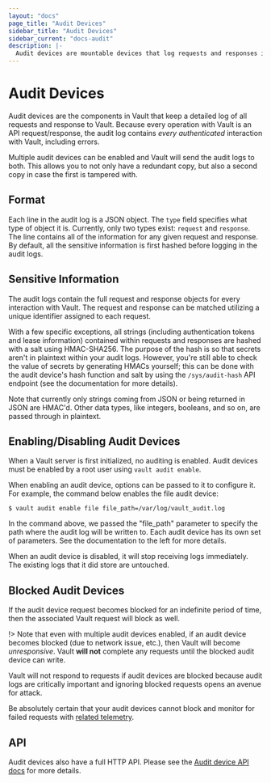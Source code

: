 ```yaml
---
layout: "docs"
page_title: "Audit Devices"
sidebar_title: "Audit Devices"
sidebar_current: "docs-audit"
description: |-
  Audit devices are mountable devices that log requests and responses in Vault.
---
```


# Audit Devices

Audit devices are the components in Vault that keep a detailed log of all
requests and response to Vault. Because every operation with Vault is an API
request/response, the audit log contains _every authenticated_ interaction with
Vault, including errors.

Multiple audit devices can be enabled and Vault will send the audit logs to
both. This allows you to not only have a redundant copy, but also a second copy
in case the first is tampered with.

## Format

Each line in the audit log is a JSON object. The `type` field specifies what
type of object it is. Currently, only two types exist: `request` and `response`.
The line contains all of the information for any given request and response. By
default, all the sensitive information is first hashed before logging in the
audit logs.

## Sensitive Information

The audit logs contain the full request and response objects for every
interaction with Vault. The request and response can be matched utilizing a
unique identifier assigned to each request.

With a few specific exceptions, all strings (including authentication tokens and lease information) contained within requests and
responses are hashed with a salt using HMAC-SHA256. The purpose of the hash is
so that secrets aren't in plaintext within your audit logs. However, you're
still able to check the value of secrets by generating HMACs yourself; this can
be done with the audit device's hash function and salt by using the
`/sys/audit-hash` API endpoint (see the documentation for more details).

Note that currently only strings coming from JSON or being returned in JSON are
HMAC'd. Other data types, like integers, booleans, and so on, are passed
through in plaintext.

## Enabling/Disabling Audit Devices

When a Vault server is first initialized, no auditing is enabled. Audit
devices must be enabled by a root user using `vault audit enable`.

When enabling an audit device, options can be passed to it to configure it.
For example, the command below enables the file audit device:

```text
$ vault audit enable file file_path=/var/log/vault_audit.log
```

In the command above, we passed the "file_path" parameter to specify the path
where the audit log will be written to. Each audit device has its own
set of parameters. See the documentation to the left for more details.

When an audit device is disabled, it will stop receiving logs immediately.
The existing logs that it did store are untouched.

## Blocked Audit Devices

If the audit device request becomes blocked for an indefinite period of time,
then the associated Vault request will block as well.

!> Note that even with multiple audit devices enabled, if an audit device
becomes blocked (due to network issue, etc.), then Vault will become
_unresponsive_. Vault **will not** complete any requests until the blocked
audit device can write.

Vault will not respond to requests if audit devices are blocked because
audit logs are critically important and ignoring blocked requests opens
an avenue for attack.

Be absolutely certain that your audit devices cannot block and monitor for
failed requests with [related telemetry](/docs/internals/telemetry.html#vault-audit-log_request_failure).

## API

Audit devices also have a full HTTP API. Please see the [Audit device API
docs](/api/system/audit.html) for more details.
